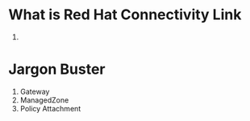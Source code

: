 # What is Red Hat Connectivity Link
1. 



# Jargon Buster
1. Gateway
2. ManagedZone
3. Policy Attachment


